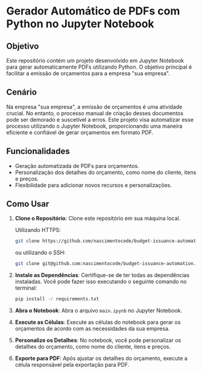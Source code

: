# Gerador Automático de PDFs com Python no Jupyter Notebook

## Objetivo

Este repositório contém um projeto desenvolvido em Jupyter Notebook para gerar automaticamente PDFs utilizando Python. O objetivo principal é facilitar a emissão de orçamentos para a empresa "sua empresa".

## Cenário

Na empresa "sua empresa", a emissão de orçamentos é uma atividade crucial. No entanto, o processo manual de criação desses documentos pode ser demorado e suscetível a erros. Este projeto visa automatizar esse processo utilizando o Jupyter Notebook, proporcionando uma maneira eficiente e confiável de gerar orçamentos em formato PDF.

## Funcionalidades

- Geração automatizada de PDFs para orçamentos.
- Personalização dos detalhes do orçamento, como nome do cliente, itens e preços.
- Flexibilidade para adicionar novos recursos e personalizações.

## Como Usar

1. **Clone o Repositório**: Clone este repositório em sua máquina local.

    Utilizando HTTPS:
     ```bash
     git clone https://github.com/nascimentocode/budget-issuance-automation.git
     ```
  
     ou utilizando o SSH:
  
     ```bash
     git clone git@github.com:nascimentocode/budget-issuance-automation.git
     ```

2. **Instale as Dependências**: Certifique-se de ter todas as dependências instaladas. Você pode fazer isso executando o seguinte comando no terminal:

      ```bash
      pip install -r requirements.txt
      ```

3. **Abra o Notebook**: Abra o arquivo `main.ipynb` no Jupyter Notebook.

4. **Execute as Células**: Execute as células do notebook para gerar os orçamentos de acordo com as necessidades da sua empresa.

5. **Personalize os Detalhes**: No notebook, você pode personalizar os detalhes do orçamento, como nome do cliente, itens e preços.

6. **Exporte para PDF**: Após ajustar os detalhes do orçamento, execute a célula responsável pela exportação para PDF.
